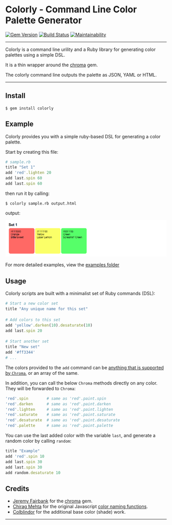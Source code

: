 # Colorly - Command Line Color Palette Generator

[![Gem Version](https://badge.fury.io/rb/colorly.svg)](https://badge.fury.io/rb/colorly)
[![Build Status](https://github.com/DannyBen/colorly/workflows/Test/badge.svg)](https://github.com/DannyBen/colorly/actions?query=workflow%3ATest)
[![Maintainability](https://api.codeclimate.com/v1/badges/a708b1651a6caf451d53/maintainability)](https://codeclimate.com/github/DannyBen/colorly/maintainability)

---

Colorly is a command line urility and a Ruby library for generating color
palettes using a simple DSL.

It is a thin wrapper around the [chroma] gem.

The colorly command line outputs the palette as JSON, YAML or HTML.

---

## Install

```
$ gem install colorly
```

## Example

Colorly provides you with a simple ruby-based DSL for generating a color palette.

Start by creating this file:

```ruby
# sample.rb
title "Set 1"
add 'red'.lighten 20
add last.spin 60
add last.spin 60
```

then run it by calling:

```
$ colorly sample.rb output.html
```

output:

![](assets/readme-sample-1.png)

For more detailed examples, view the [examples folder](examples)


## Usage 

Colorly scripts are built with a minimalist set of Ruby commands (DSL):

```ruby
# Start a new color set
title "Any unique name for this set"

# Add colors to this set
add 'yellow'.darken(10).desaturate(10)
add last.spin 20

# Start another set
title "New set"
add '#ff3344'
# ...
```

The colors provided to the `add` command can be
[anything that is supported by `Chroma`](https://github.com/jfairbank/chroma#creating-colors),
or an array of the same.

In addition, you can call the below `Chroma` methods directly on any color.
They will be forwarded to `Chroma`:

```ruby
'red'.spin        # same as 'red'.paint.spin
'red'.darken      # same as 'red'.paint.darken 
'red'.lighten     # same as 'red'.paint.lighten 
'red'.saturate    # same as 'red'.paint.saturate 
'red'.desaturate  # same as 'red'.paint.desaturate 
'red'.palette     # same as 'red'.paint.palette
```

You can use the last added color with the variable `last`, and generate a
random color by calling `random`:

```ruby
title "Example"
add 'red'.spin 10
add last.spin 30
add last.spin 30
add random.desaturate 10
```

## Credits

- [Jeremy Fairbank](https://github.com/jfairbank) for the [chroma] gem.
- [Chirag Mehta](https://chir.ag/) for the original Javascript [color naming functions](https://chir.ag/projects/name-that-color).
- [Colblindor](https://www.color-blindness.com/color-name-hue/) for the additional base color (shade) work.

---

[chroma]: https://github.com/jfairbank/chroma
